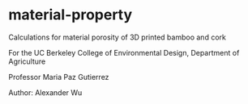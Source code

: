 # material-property
Calculations for material porosity of 3D printed bamboo and cork

For the UC Berkeley College of Environmental Design, Department of Agriculture

Professor Maria Paz Gutierrez

Author: Alexander Wu
